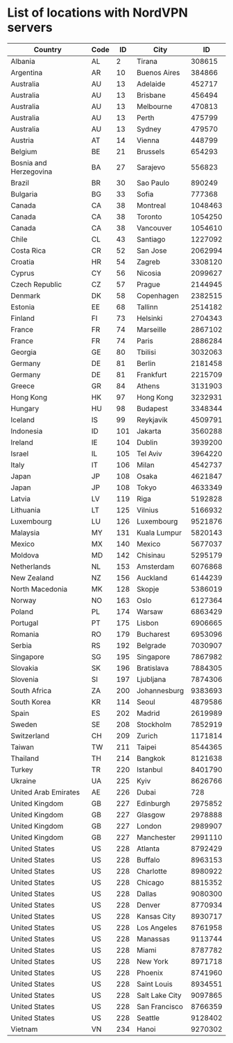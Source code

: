 # List of locations with NordVPN servers

Country | Code | ID | City | ID
--- | --- | --- | --- | ---
Albania | AL | 2 | Tirana | 308615
Argentina | AR | 10 | Buenos Aires | 384866
Australia | AU | 13 | Adelaide | 452717
Australia | AU | 13 | Brisbane | 456494
Australia | AU | 13 | Melbourne | 470813
Australia | AU | 13 | Perth | 475799
Australia | AU | 13 | Sydney | 479570
Austria | AT | 14 | Vienna | 448799
Belgium | BE | 21 | Brussels | 654293
Bosnia and Herzegovina | BA | 27 | Sarajevo | 556823
Brazil | BR | 30 | Sao Paulo | 890249
Bulgaria | BG | 33 | Sofia | 777368
Canada | CA | 38 | Montreal | 1048463
Canada | CA | 38 | Toronto | 1054250
Canada | CA | 38 | Vancouver | 1054610
Chile | CL | 43 | Santiago | 1227092
Costa Rica | CR | 52 | San Jose | 2062994
Croatia | HR | 54 | Zagreb | 3308120
Cyprus | CY | 56 | Nicosia | 2099627
Czech Republic | CZ | 57 | Prague | 2144945
Denmark | DK | 58 | Copenhagen | 2382515
Estonia | EE | 68 | Tallinn | 2514182
Finland | FI | 73 | Helsinki | 2704343
France | FR | 74 | Marseille | 2867102
France | FR | 74 | Paris | 2886284
Georgia | GE | 80 | Tbilisi | 3032063
Germany | DE | 81 | Berlin | 2181458
Germany | DE | 81 | Frankfurt | 2215709
Greece | GR | 84 | Athens | 3131903
Hong Kong | HK | 97 | Hong Kong | 3232931
Hungary | HU | 98 | Budapest | 3348344
Iceland | IS | 99 | Reykjavik | 4509791
Indonesia | ID | 101 | Jakarta | 3560288
Ireland | IE | 104 | Dublin | 3939200
Israel | IL | 105 | Tel Aviv | 3964220
Italy | IT | 106 | Milan | 4542737
Japan | JP | 108 | Osaka | 4621847
Japan | JP | 108 | Tokyo | 4633349
Latvia | LV | 119 | Riga | 5192828
Lithuania | LT | 125 | Vilnius | 5166932
Luxembourg | LU | 126 | Luxembourg | 9521876
Malaysia | MY | 131 | Kuala Lumpur | 5820143
Mexico | MX | 140 | Mexico | 5677037
Moldova | MD | 142 | Chisinau | 5295179
Netherlands | NL | 153 | Amsterdam | 6076868
New Zealand | NZ | 156 | Auckland | 6144239
North Macedonia | MK | 128 | Skopje | 5386019
Norway | NO | 163 | Oslo | 6127364
Poland | PL | 174 | Warsaw | 6863429
Portugal | PT | 175 | Lisbon | 6906665
Romania | RO | 179 | Bucharest | 6953096
Serbia | RS | 192 | Belgrade | 7030907
Singapore | SG | 195 | Singapore | 7867982
Slovakia | SK | 196 | Bratislava | 7884305
Slovenia | SI | 197 | Ljubljana | 7874306
South Africa | ZA | 200 | Johannesburg | 9383693
South Korea | KR | 114 | Seoul | 4879586
Spain | ES | 202 | Madrid | 2619989
Sweden | SE | 208 | Stockholm | 7852919
Switzerland | CH | 209 | Zurich | 1171814
Taiwan | TW | 211 | Taipei | 8544365
Thailand | TH | 214 | Bangkok | 8121638
Turkey | TR | 220 | Istanbul | 8401790
Ukraine | UA | 225 | Kyiv | 8626766
United Arab Emirates | AE | 226 | Dubai | 728
United Kingdom | GB | 227 | Edinburgh | 2975852
United Kingdom | GB | 227 | Glasgow | 2978888
United Kingdom | GB | 227 | London | 2989907
United Kingdom | GB | 227 | Manchester | 2991110
United States | US | 228 | Atlanta | 8792429
United States | US | 228 | Buffalo | 8963153
United States | US | 228 | Charlotte | 8980922
United States | US | 228 | Chicago | 8815352
United States | US | 228 | Dallas | 9080300
United States | US | 228 | Denver | 8770934
United States | US | 228 | Kansas City | 8930717
United States | US | 228 | Los Angeles | 8761958
United States | US | 228 | Manassas | 9113744
United States | US | 228 | Miami | 8787782
United States | US | 228 | New York | 8971718
United States | US | 228 | Phoenix | 8741960
United States | US | 228 | Saint Louis | 8934551
United States | US | 228 | Salt Lake City | 9097865
United States | US | 228 | San Francisco | 8766359
United States | US | 228 | Seattle | 9128402
Vietnam | VN | 234 | Hanoi | 9270302
